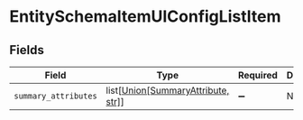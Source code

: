 # EntitySchemaItemUIConfigListItem


## Fields

| Field                                                                                                          | Type                                                                                                           | Required                                                                                                       | Description                                                                                                    |
| -------------------------------------------------------------------------------------------------------------- | -------------------------------------------------------------------------------------------------------------- | -------------------------------------------------------------------------------------------------------------- | -------------------------------------------------------------------------------------------------------------- |
| `summary_attributes`                                                                                           | list[[Union[SummaryAttribute, str]](../../models/shared/entityschemaitemuiconfiglistitemsummaryattributes.md)] | :heavy_minus_sign:                                                                                             | N/A                                                                                                            |